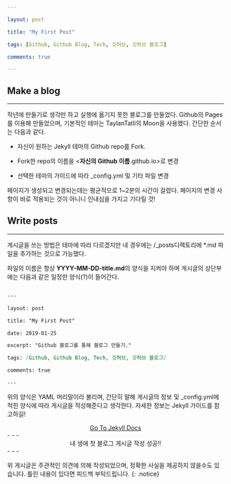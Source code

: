 ```yaml
---

layout: post

title: "My First Post"

tags: [Github, Github Blog, Tech, 깃허브, 깃허브 블로그]

comments: true

---
```




## Make a blog

* * *

작년에 만들기로 생각만 하고 실행에 옮기지 못한 블로그를 만들었다. Github의 Pages를 이용해 만들었으며, 기본적인 테마는 TaylanTatli의 Moon을 사용했다. 간단한 순서는 다음과 같다.



- 자신이 원하는 Jekyll 테마의 Github repo를 Fork.

- Fork한 repo의 이름을 <**자신의 Github 이름**.github.io>로 변경

- 선택한 테마의 가이드에 따라 _config.yml 및 기타 파일 변경



페이지가 생성되고 변경되는데는 평균적으로 1~2분의 시간이 걸렸다. 페이지의 변경 사항이 바로 적용되는 것이 아니니 인내심을 가지고 기다릴 것!



## Write posts

* * *

게시글을 쓰는 방법은 테마에 따라 다르겠지만 내 경우에는 /_posts디렉토리에 *.md 파일을 추가하는 것으로 가능했다.

파일의 이름은 항상 **YYYY-MM-DD-title.md**의 양식을 지켜야 하며 게시글의 상단부에는 다음과 같은 일정한 양식(?)이 들어간다.

```markdown

---

layout: post

title: "My First Post"

date: 2019-01-25

excerpt: "Github 블로그를 통해 블로그 만들기."

tags: [Github, Github Blog, Tech, 깃허브, 깃허브 블로그]

comments: true

---

```

위의 양식은 YAML 머리말이라 불리며, 간단히 말해 게시글의 정보 및 _config.yml에 적힌 양식에 따라 게시글을 작성해준다고 생각한다. 자세한 정보는 Jekyll 가이드를 참고하길!

<center><a href="https://jekyllrb-ko.github.io/docs/home/" class="btn btn-success">Go To Jekyll Docs</a></center>
- - -

<center>내 생애 첫 블로그 게시글 작성 성공!!</center>
- - -



위 게시글은 주관적인 의견에 의해 작성되었으며, 정확한 사실을 제공하지 않을수도 있습니다. 틀린 내용이 있다면 피드백 부탁드립니다.
{: .notice}